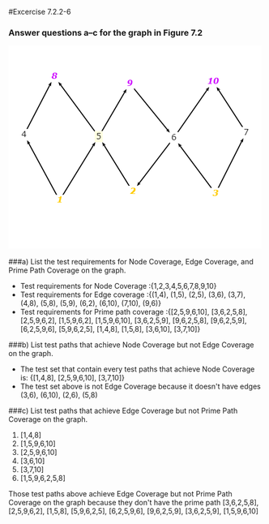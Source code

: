 #Excercise 7.2.2-6
### Answer questions a–c for the graph in **Figure 7.2**

![alt text](Ex7.2.2-6.png)

###a) List the test requirements for Node Coverage, Edge Coverage, and Prime Path Coverage on the graph.
- Test requirements for Node Coverage :{1,2,3,4,5,6,7,8,9,10}
- Test requirements for Edge coverage :{(1,4), (1,5), (2,5), (3,6), (3,7), (4,8), (5,8), (5,9), (6,2), (6,10), (7,10), (9,6)}
- Test requirements for Prime path coverage :{[2,5,9,6,10], [3,6,2,5,8], [2,5,9,6,2], [1,5,9,6,2], [1,5,9,6,10], [3,6,2,5,9], [9,6,2,5,8], [9,6,2,5,9], [6,2,5,9,6], [5,9,6,2,5], [1,4,8], [1,5,8], [3,6,10], [3,7,10]}

###b) List test paths that achieve Node Coverage but not Edge Coverage on the graph.
- The test set that contain every test paths that achieve Node Coverage is: {[1,4,8], [2,5,9,6,10], [3,7,10]}
- The test set above is not Edge Coverage because it doesn't have edges (3,6), (6,10), (2,6), (5,8)

###c) List test paths that achieve Edge Coverage but not Prime Path Coverage on the graph.
1. [1,4,8]
2. [1,5,9,6,10]
3. [2,5,9,6,10]
4. [3,6,10]
5. [3,7,10]
6. [1,5,9,6,2,5,8]

Those test paths above achieve Edge Coverage but not Prime Path Coverage on the graph because they don't have the prime path [3,6,2,5,8], [2,5,9,6,2], [1,5,8], [5,9,6,2,5], [6,2,5,9,6], [9,6,2,5,9], [3,6,2,5,9], [1,5,9,6,10]
